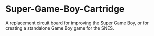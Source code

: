 # Super-Game-Boy-Cartridge
A replacement circuit board for improving the Super Game Boy, or for creating a standalone Game Boy game for the SNES.
